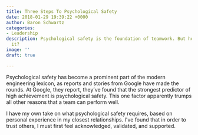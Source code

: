```yaml
---
title: Three Steps To Psychological Safety
date: 2018-01-29 19:39:22 +0000
author: Baron Schwartz
categories:
- Leadership
description: Psychological safety is the foundation of teamwork. But how do you achieve
  it?
image: ''
draft: true

---
```

Psychological safety has become a prominent part of the modern engineering lexicon, as reports and stories from Google have made the rounds. At Google, they report, they’ve found that the strongest predictor of high achievement is psychological safety. This one factor apparently trumps all other reasons that a team can perform well.

I have my own take on what psychological safety requires, based on personal experience in my closest relationships. I've found that in order to trust others, I must first feel acknowledged, validated, and supported.